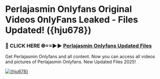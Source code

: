 # Perlajasmin Onlyfans Original Videos 0nlyFans Leaked - Files Updated! ({hju678})

<h3>🔴 CLICK HERE 🌐==►► <a href="https://tinyurl.com/ms9xzufz" rel="nofollow">Perlajasmin Onlyfans Updated Files</a></h3>

Get Perlajasmin Onlyfans and all content. Now you can access all videos and pictures of Perlajasmin Onlyfans. New Updated Files 2025!

[![{hju678}](https://i.imgur.com/PQ7UWWw.gif)](https://tinyurl.com/ms9xzufz)